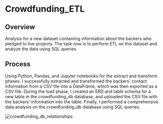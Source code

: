 # Crowdfunding_ETL

## Overview

Analysis for a new dataset containing information about the backers who pledged to live projects. The task now is to perform ETL on this dataset and analyze the data using SQL queries.

## Process
Using Python, Pandas, and Jupyter notebooks for the extract and transform phases. I successfully extracted and transformed the backers' contact information from a CSV file into a DataFrame, which was then exported as a CSV file. During the load phase, I created an ERD and table schema for a new table in the crowdfunding_db database, and uploaded the CSV file with the backers' information into the table. Finally, I performed a comprehensive data analysis on the crowdfunding_db database using SQL queries.

![crowdfunding_db_relationships](https://user-images.githubusercontent.com/114355199/215334075-105bee63-c26c-439f-8ec0-76862e5ac9e2.png)

